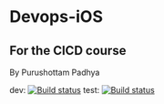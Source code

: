 # Devops-iOS

## For the CICD course

By Purushottam Padhya

dev: [![Build status](https://build.appcenter.ms/v0.1/apps/3ce116cb-4042-4b9a-8da9-a0f6b440f956/branches/dev/badge)](https://appcenter.ms)
test: [![Build status](https://build.appcenter.ms/v0.1/apps/3ce116cb-4042-4b9a-8da9-a0f6b440f956/branches/test/badge)](https://appcenter.ms)
